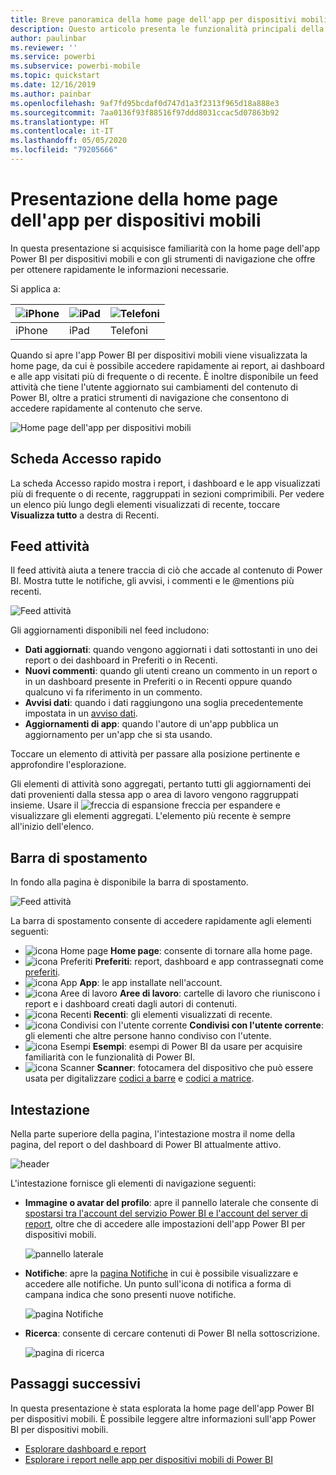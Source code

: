 ```yaml
---
title: Breve panoramica della home page dell'app per dispositivi mobili
description: Questo articolo presenta le funzionalità principali della home page dell'app per dispositivi mobili.
author: paulinbar
ms.reviewer: ''
ms.service: powerbi
ms.subservice: powerbi-mobile
ms.topic: quickstart
ms.date: 12/16/2019
ms.author: painbar
ms.openlocfilehash: 9af7fd95bcdaf0d747d1a3f2313f965d18a888e3
ms.sourcegitcommit: 7aa0136f93f88516f97ddd8031ccac5d07863b92
ms.translationtype: HT
ms.contentlocale: it-IT
ms.lasthandoff: 05/05/2020
ms.locfileid: "79205666"
---
```

# <a name="a-quick-tour-of-the-mobile-app-home-page"></a>Presentazione della home page dell'app per dispositivi mobili
In questa presentazione si acquisisce familiarità con la home page dell'app Power BI per dispositivi mobili e con gli strumenti di navigazione che offre per ottenere rapidamente le informazioni necessarie.

Si applica a:

| ![iPhone](./media/mobile-apps-quickstart-view-dashboard-report/iphone-logo-30-px.png) | ![iPad](./media/mobile-apps-quickstart-view-dashboard-report/ipad-logo-30-px.png) | ![Telefoni](./media/mobile-apps-quickstart-view-dashboard-report/android-logo-30-px.png) |
|:--- |:--- |:--- |
| iPhone | iPad | Telefoni | 

Quando si apre l'app Power BI per dispositivi mobili viene visualizzata la home page, da cui è possibile accedere rapidamente ai report, ai dashboard e alle app visitati più di frequente o di recente. È inoltre disponibile un feed attività che tiene l'utente aggiornato sui cambiamenti del contenuto di Power BI, oltre a pratici strumenti di navigazione che consentono di accedere rapidamente al contenuto che serve.

![Home page dell'app per dispositivi mobili](./media/mobile-apps-home-page/powerbi-mobile-app-home.png)
 
## <a name="quick-access-tab"></a>Scheda Accesso rapido

La scheda Accesso rapido mostra i report, i dashboard e le app visualizzati più di frequente o di recente, raggruppati in sezioni comprimibili. Per vedere un elenco più lungo degli elementi visualizzati di recente, toccare **Visualizza tutto** a destra di Recenti. 

## <a name="activity-feed"></a>Feed attività

Il feed attività aiuta a tenere traccia di ciò che accade al contenuto di Power BI. Mostra tutte le notifiche, gli avvisi, i commenti e le @mentions più recenti.

![Feed attività](./media/mobile-apps-home-page/powerbi-mobile-app-activity.png)

Gli aggiornamenti disponibili nel feed includono:
* **Dati aggiornati**: quando vengono aggiornati i dati sottostanti in uno dei report o dei dashboard in Preferiti o in Recenti.
* **Nuovi commenti**: quando gli utenti creano un commento in un report o in un dashboard presente in Preferiti o in Recenti oppure quando qualcuno vi fa riferimento in un commento.
* **Avvisi dati**: quando i dati raggiungono una soglia precedentemente impostata in un [avviso dati](../../mobile-set-data-alerts-in-the-mobile-apps.md).
* **Aggiornamenti di app**: quando l'autore di un'app pubblica un aggiornamento per un'app che si sta usando.

 Toccare un elemento di attività per passare alla posizione pertinente e approfondire l'esplorazione.

Gli elementi di attività sono aggregati, pertanto tutti gli aggiornamenti dei dati provenienti dalla stessa app o area di lavoro vengono raggruppati insieme. Usare il ![freccia di espansione](./media/mobile-apps-home-page/powerbi-mobile-app-expand-arrow.png) freccia per espandere e visualizzare gli elementi aggregati. L'elemento più recente è sempre all'inizio dell'elenco.

## <a name="navigation-bar"></a>Barra di spostamento

In fondo alla pagina è disponibile la barra di spostamento.

![Feed attività](./media/mobile-apps-home-page/powerbi-mobile-app-navbar.png)

La barra di spostamento consente di accedere rapidamente agli elementi seguenti:

* ![icona Home page](./media/mobile-apps-home-page/powerbi-mobile-app-home-icon.png) **Home page**: consente di tornare alla home page.
* ![icona Preferiti](./media/mobile-apps-home-page/powerbi-mobile-app-favorites-icon.png) **Preferiti**: report, dashboard e app contrassegnati come [preferiti](../../mobile-apps-favorites.md).
* ![icona App](./media/mobile-apps-home-page/powerbi-mobile-app-apps-icon.png) **App**: le app installate nell'account.
* ![icona Aree di lavoro](./media/mobile-apps-home-page/powerbi-mobile-app-workspaces-icon.png) **Aree di lavoro**: cartelle di lavoro che riuniscono i report e i dashboard creati dagli autori di contenuti.
* ![icona Recenti](./media/mobile-apps-home-page/powerbi-mobile-app-recents-icon.png) **Recenti**: gli elementi visualizzati di recente.
* ![icona Condivisi con l'utente corrente](./media/mobile-apps-home-page/powerbi-mobile-app-shared-with-me-icon.png) **Condivisi con l'utente corrente**: gli elementi che altre persone hanno condiviso con l'utente.
* ![icona Esempi](./media/mobile-apps-home-page/powerbi-mobile-app-samples-icon.png) **Esempi**: esempi di Power BI da usare per acquisire familiarità con le funzionalità di Power BI.
* ![icona Scanner](./media/mobile-apps-home-page/powerbi-mobile-app-scanner-icon.png) **Scanner**: fotocamera del dispositivo che può essere usata per digitalizzare [codici a barre](../../mobile-apps-scan-barcode-iphone.md) e [codici a matrice](../../mobile-apps-qr-code.md).

## <a name="header"></a>Intestazione

Nella parte superiore della pagina, l'intestazione mostra il nome della pagina, del report o del dashboard di Power BI attualmente attivo.

![header](./media/mobile-apps-home-page/powerbi-mobile-app-header.png)

L'intestazione fornisce gli elementi di navigazione seguenti:
* **Immagine o avatar del profilo**: apre il pannello laterale che consente di [spostarsi tra l'account del servizio Power BI e l'account del server di report](../../mobile-app-ssrs-kpis-mobile-on-premises-reports.md), oltre che di accedere alle impostazioni dell'app Power BI per dispositivi mobili.

    ![pannello laterale](./media/mobile-apps-home-page/powerbi-mobile-app-side-panel.png)

* **Notifiche**: apre la [pagina Notifiche](../../mobile-apps-notification-center.md) in cui è possibile visualizzare e accedere alle notifiche. Un punto sull'icona di notifica a forma di campana indica che sono presenti nuove notifiche.

    ![pagina Notifiche](./media/mobile-apps-home-page/powerbi-mobile-app-notifications-page.png)

* **Ricerca**: consente di cercare contenuti di Power BI nella sottoscrizione.

    ![pagina di ricerca](./media/mobile-apps-home-page/powerbi-mobile-app-search-page.png)

## <a name="next-steps"></a>Passaggi successivi
In questa presentazione è stata esplorata la home page dell'app Power BI per dispositivi mobili. È possibile leggere altre informazioni sull'app Power BI per dispositivi mobili. 
* [Esplorare dashboard e report](../../mobile-apps-quickstart-view-dashboard-report.md)
* [Esplorare i report nelle app per dispositivi mobili di Power BI](../../mobile-reports-in-the-mobile-apps.md)
